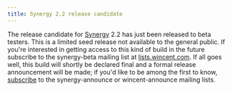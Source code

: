 ```yaml
---
title: Synergy 2.2 release candidate
---
```


The release candidate for [Synergy](http://synergy.wincent.com/) 2.2 has just been released to beta testers. This is a limited seed release not available to the general public. If you're interested in getting access to this kind of build in the future subscribe to the synergy-beta mailing list at [lists.wincent.com](http://lists.wincent.com/). If all goes well, this build will shortly be declared final and a formal release announcement will be made; if you'd like to be among the first to know, [subscribe](http://lists.wincent.com/) to the synergy-announce or wincent-announce mailing lists.
